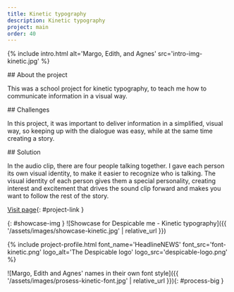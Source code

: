 ```yaml
---
title: Kinetic typography
description: Kinetic typography
project: main
order: 40
---
```


{% include intro.html
    alt='Margo, Edith, and Agnes'
    src='intro-img-kinetic.jpg' %}

<div id="info-container" markdown="1">
<article markdown="1">
## About the project

This was a school project for kinetic typography, to teach me how to communicate
information in a visual way.
</article>

<article markdown="1">
## Challenges

In this project, it was important to deliver information in a simplified, visual
way, so keeping up with the dialogue was easy, while at the same time creating a
story.
</article>

<article markdown="1">
## Solution

In the audio clip, there are four people talking together. I gave each person
its own visual identity, to make ​​it easier to recognize who is talking. The
visual identity of each person gives them a special personality, creating
interest and excitement that drives the sound clip forward and makes you want to
follow the rest of the story.
</article>

[Visit page](/demos/kinetic-typography/){: #project-link }
</div>

{: #showcase-img }
![Showcase for Despicable me - Kinetic typography]({{ '/assets/images/showcase-kinetic.jpg' | relative_url }})

{% include project-profile.html
    font_name='HeadlineNEWS'
    font_src='font-kinetic.png'
    logo_alt='The Despicable logo'
    logo_src='despicable-logo.png' %}

![Margo, Edith and Agnes' names in their own font style]({{ '/assets/images/prosess-kinetic-font.jpg' | relative_url }}){: #process-big }
